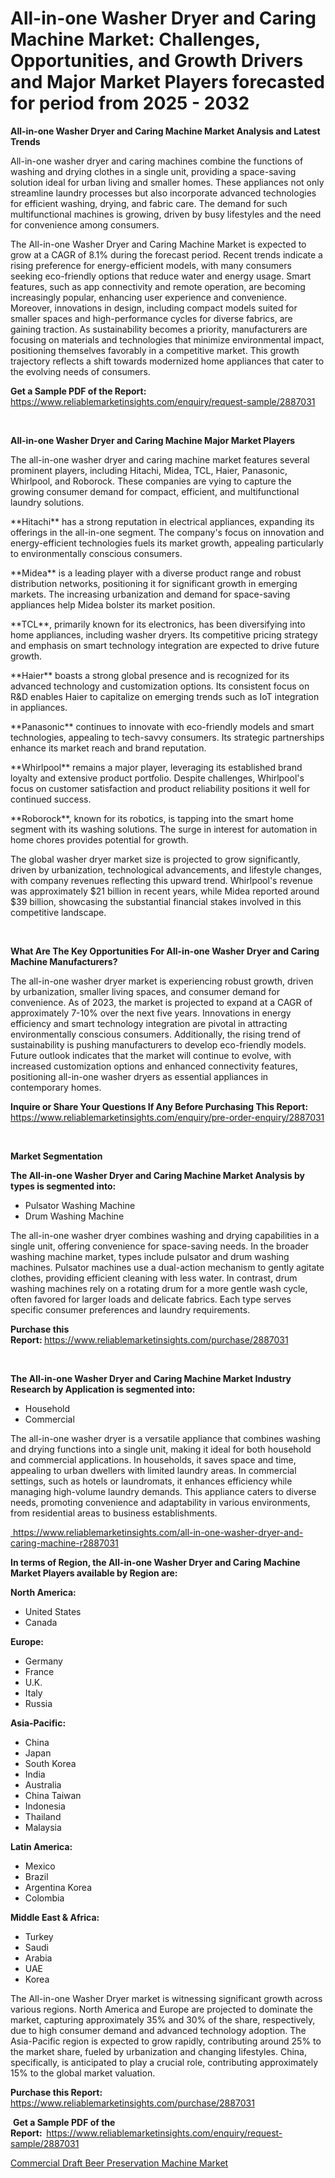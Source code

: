 <p><h1>All-in-one Washer Dryer and Caring Machine Market: Challenges, Opportunities, and Growth Drivers and Major Market Players forecasted for period from 2025 - 2032</h1></p><p><strong>All-in-one Washer Dryer and Caring Machine Market Analysis and Latest Trends</strong></p>
<p><p>All-in-one washer dryer and caring machines combine the functions of washing and drying clothes in a single unit, providing a space-saving solution ideal for urban living and smaller homes. These appliances not only streamline laundry processes but also incorporate advanced technologies for efficient washing, drying, and fabric care. The demand for such multifunctional machines is growing, driven by busy lifestyles and the need for convenience among consumers.</p><p>The All-in-one Washer Dryer and Caring Machine Market is expected to grow at a CAGR of 8.1% during the forecast period. Recent trends indicate a rising preference for energy-efficient models, with many consumers seeking eco-friendly options that reduce water and energy usage. Smart features, such as app connectivity and remote operation, are becoming increasingly popular, enhancing user experience and convenience. Moreover, innovations in design, including compact models suited for smaller spaces and high-performance cycles for diverse fabrics, are gaining traction. As sustainability becomes a priority, manufacturers are focusing on materials and technologies that minimize environmental impact, positioning themselves favorably in a competitive market. This growth trajectory reflects a shift towards modernized home appliances that cater to the evolving needs of consumers.</p></p>
<p><strong>Get a Sample PDF of the Report:&nbsp;</strong> <a href="https://www.reliablemarketinsights.com/enquiry/request-sample/2887031?utm_campaign=3317&utm_medium=2&utm_source=Github&utm_content=ia&utm_term=13032025&utm_id=all-in-one-washer-dryer-and-caring-machine">https://www.reliablemarketinsights.com/enquiry/request-sample/2887031</a></p>
<p>&nbsp;</p>
<p><strong>All-in-one Washer Dryer and Caring Machine Major Market Players</strong></p>
<p><p>The all-in-one washer dryer and caring machine market features several prominent players, including Hitachi, Midea, TCL, Haier, Panasonic, Whirlpool, and Roborock. These companies are vying to capture the growing consumer demand for compact, efficient, and multifunctional laundry solutions.</p><p>**Hitachi** has a strong reputation in electrical appliances, expanding its offerings in the all-in-one segment. The company's focus on innovation and energy-efficient technologies fuels its market growth, appealing particularly to environmentally conscious consumers. </p><p>**Midea** is a leading player with a diverse product range and robust distribution networks, positioning it for significant growth in emerging markets. The increasing urbanization and demand for space-saving appliances help Midea bolster its market position.</p><p>**TCL**, primarily known for its electronics, has been diversifying into home appliances, including washer dryers. Its competitive pricing strategy and emphasis on smart technology integration are expected to drive future growth.</p><p>**Haier** boasts a strong global presence and is recognized for its advanced technology and customization options. Its consistent focus on R&D enables Haier to capitalize on emerging trends such as IoT integration in appliances.</p><p>**Panasonic** continues to innovate with eco-friendly models and smart technologies, appealing to tech-savvy consumers. Its strategic partnerships enhance its market reach and brand reputation.</p><p>**Whirlpool** remains a major player, leveraging its established brand loyalty and extensive product portfolio. Despite challenges, Whirlpool's focus on customer satisfaction and product reliability positions it well for continued success.</p><p>**Roborock**, known for its robotics, is tapping into the smart home segment with its washing solutions. The surge in interest for automation in home chores provides potential for growth.</p><p>The global washer dryer market size is projected to grow significantly, driven by urbanization, technological advancements, and lifestyle changes, with company revenues reflecting this upward trend. Whirlpool's revenue was approximately $21 billion in recent years, while Midea reported around $39 billion, showcasing the substantial financial stakes involved in this competitive landscape.</p></p>
<p>&nbsp;</p>
<p><strong>What Are The Key Opportunities For All-in-one Washer Dryer and Caring Machine Manufacturers?</strong></p>
<p><p>The all-in-one washer dryer market is experiencing robust growth, driven by urbanization, smaller living spaces, and consumer demand for convenience. As of 2023, the market is projected to expand at a CAGR of approximately 7-10% over the next five years. Innovations in energy efficiency and smart technology integration are pivotal in attracting environmentally conscious consumers. Additionally, the rising trend of sustainability is pushing manufacturers to develop eco-friendly models. Future outlook indicates that the market will continue to evolve, with increased customization options and enhanced connectivity features, positioning all-in-one washer dryers as essential appliances in contemporary homes.</p></p>
<p><strong>Inquire or Share Your Questions If Any Before Purchasing This Report:</strong> <a href="https://www.reliablemarketinsights.com/enquiry/pre-order-enquiry/2887031?utm_campaign=3317&utm_medium=2&utm_source=Github&utm_content=ia&utm_term=13032025&utm_id=all-in-one-washer-dryer-and-caring-machine">https://www.reliablemarketinsights.com/enquiry/pre-order-enquiry/2887031</a></p>
<p>&nbsp;</p>
<p><strong>Market Segmentation</strong></p>
<p><strong>The All-in-one Washer Dryer and Caring Machine Market Analysis by types is segmented into:</strong></p>
<p><ul><li>Pulsator Washing Machine</li><li>Drum Washing Machine</li></ul></p>
<p><p>The all-in-one washer dryer combines washing and drying capabilities in a single unit, offering convenience for space-saving needs. In the broader washing machine market, types include pulsator and drum washing machines. Pulsator machines use a dual-action mechanism to gently agitate clothes, providing efficient cleaning with less water. In contrast, drum washing machines rely on a rotating drum for a more gentle wash cycle, often favored for larger loads and delicate fabrics. Each type serves specific consumer preferences and laundry requirements.</p></p>
<p><strong>Purchase this Report:&nbsp;</strong><a href="https://www.reliablemarketinsights.com/purchase/2887031?utm_campaign=3317&utm_medium=2&utm_source=Github&utm_content=ia&utm_term=13032025&utm_id=all-in-one-washer-dryer-and-caring-machine">https://www.reliablemarketinsights.com/purchase/2887031</a></p>
<p>&nbsp;</p>
<p><strong>The All-in-one Washer Dryer and Caring Machine Market Industry Research by Application is segmented into:</strong></p>
<p><ul><li>Household</li><li>Commercial</li></ul></p>
<p><p>The all-in-one washer dryer is a versatile appliance that combines washing and drying functions into a single unit, making it ideal for both household and commercial applications. In households, it saves space and time, appealing to urban dwellers with limited laundry areas. In commercial settings, such as hotels or laundromats, it enhances efficiency while managing high-volume laundry demands. This appliance caters to diverse needs, promoting convenience and adaptability in various environments, from residential areas to business establishments.</p></p>
<p><a href="https://www.reliablemarketinsights.com/all-in-one-washer-dryer-and-caring-machine-r2887031?utm_campaign=3317&utm_medium=2&utm_source=Github&utm_content=ia&utm_term=13032025&utm_id=all-in-one-washer-dryer-and-caring-machine">&nbsp;https://www.reliablemarketinsights.com/all-in-one-washer-dryer-and-caring-machine-r2887031</a></p>
<p><strong>In terms of Region, the All-in-one Washer Dryer and Caring Machine Market Players available by Region are:</strong></p>
<p>
    <p> <strong> North America: </strong>
        <ul>
            <li>United States</li>
            <li>Canada</li>
        </ul>
        </p> 
    <p> <strong> Europe: </strong>
        <ul>
            <li>Germany</li>
            <li>France</li>
            <li>U.K.</li>
            <li>Italy</li>
            <li>Russia</li>
        </ul>
        </p> 
    <p> <strong> Asia-Pacific: </strong>
        <ul>
            <li>China</li>
            <li>Japan</li>
            <li>South Korea</li>
            <li>India</li>
            <li>Australia</li>
            <li>China Taiwan</li>
            <li>Indonesia</li>
            <li>Thailand</li>
            <li>Malaysia</li>
        </ul>
        </p> 
    <p> <strong> Latin America: </strong>
        <ul>
            <li>Mexico</li>
            <li>Brazil</li>
            <li>Argentina Korea</li>
            <li>Colombia</li>
        </ul>
        </p> 
    <p> <strong> Middle East & Africa: </strong>
        <ul>
            <li>Turkey</li>
            <li>Saudi</li>
            <li>Arabia</li>
            <li>UAE</li>
            <li>Korea</li>
        </ul>
    </p>
    </p>
<p><p>The All-in-one Washer Dryer market is witnessing significant growth across various regions. North America and Europe are projected to dominate the market, capturing approximately 35% and 30% of the share, respectively, due to high consumer demand and advanced technology adoption. The Asia-Pacific region is expected to grow rapidly, contributing around 25% to the market share, fueled by urbanization and changing lifestyles. China, specifically, is anticipated to play a crucial role, contributing approximately 15% to the global market valuation.</p></p>
<p><strong>Purchase this Report: </strong><a href="https://www.reliablemarketinsights.com/purchase/2887031?utm_campaign=3317&utm_medium=2&utm_source=Github&utm_content=ia&utm_term=13032025&utm_id=all-in-one-washer-dryer-and-caring-machine">https://www.reliablemarketinsights.com/purchase/2887031</a></p>
<p>&nbsp;<strong>Get a Sample PDF of the Report:&nbsp;&nbsp;</strong><a href="https://www.reliablemarketinsights.com/enquiry/request-sample/2887031?utm_campaign=3317&utm_medium=2&utm_source=Github&utm_content=ia&utm_term=13032025&utm_id=all-in-one-washer-dryer-and-caring-machine">https://www.reliablemarketinsights.com/enquiry/request-sample/2887031</a></p>
<p><strong></strong></p>
<p><p><a href="https://github.com/shadnfamoza/Market-Research-Report-List-1/blob/main/commercial-draft-beer-preservation-machine-market.md?utm_campaign=3317&utm_medium=2&utm_source=Github&utm_content=ia&utm_term=13032025&utm_id=all-in-one-washer-dryer-and-caring-machine">Commercial Draft Beer Preservation Machine Market</a></p></p>